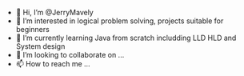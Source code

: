 - 👋 Hi, I’m @JerryMavely
- 👀 I’m interested in logical problem solving, projects suitable for beginners
- 🌱 I’m currently learning Java from scratch includding LLD HLD and System design
- 💞️ I’m looking to collaborate on ...
- 📫 How to reach me ...

<!---
JerryMavely/JerryMavely is a ✨ special ✨ repository because its `README.md` (this file) appears on your GitHub profile.
You can click the Preview link to take a look at your changes.
--->
